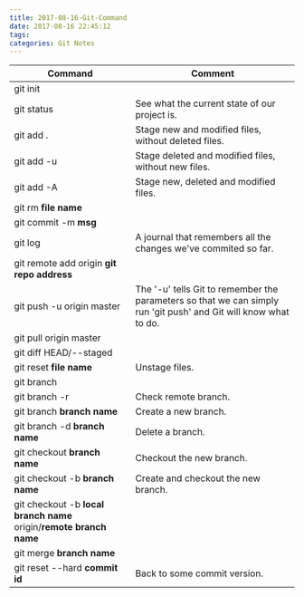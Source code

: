```yaml
---
title: 2017-08-16-Git-Command
date: 2017-08-16 22:45:12
tags:
categories: Git Notes
---
```


| Command | Comment |
| ------- | ------- |
| git init | |
| git status | See what the current state of our project is. |
| git add . | Stage new and modified files, without deleted files. |
| git add -u | Stage deleted and modified files, without new files. |
| git add -A | Stage new, deleted and modified files. |
| git rm **file name** | |
| git commit -m **msg** | |
| git log | A journal that remembers all the changes we've commited so far. |
| git remote add origin **git repo address** | |
| git push -u origin master | The '-u' tells Git to remember the parameters so that we can simply run 'git push' and Git will know what to do. |
| git pull origin master | |
| git diff HEAD/--staged | |
| git reset **file name** | Unstage files. |
| git branch | |
| git branch -r | Check remote branch. |
| git branch **branch name** | Create a new branch. |
| git branch -d **branch name** | Delete a branch. |
| git checkout **branch name** | Checkout the new branch. |
| git checkout -b **branch name** | Create and checkout the new branch. |
| git checkout -b **local branch name** origin/**remote branch name** | |
| git merge **branch name** | |
| git reset --hard **commit id** | Back to some commit version. |
